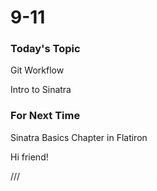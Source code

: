 # 9-11

### Today's Topic
Git Workflow

Intro to Sinatra


### For Next Time
Sinatra Basics Chapter in Flatiron


Hi friend!

///